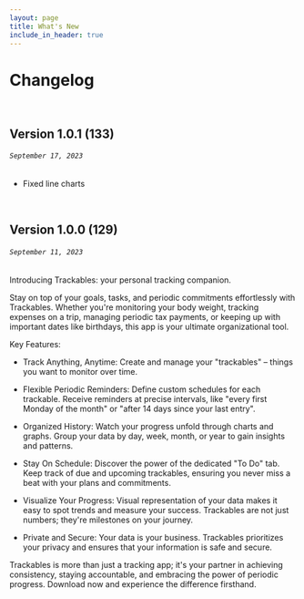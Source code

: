 ```yaml
---
layout: page
title: What's New
include_in_header: true
---
```


# Changelog

<br>

## **Version 1.0.1 (133)**
###### `September 17, 2023`

- Fixed line charts

<br>

## **Version 1.0.0 (129)**
###### `September 11, 2023`

Introducing Trackables: your personal tracking companion.

Stay on top of your goals, tasks, and periodic commitments effortlessly with Trackables. Whether you're monitoring your body weight, tracking expenses on a trip, managing periodic tax payments, or keeping up with important dates like birthdays, this app is your ultimate organizational tool.

Key Features:

- Track Anything, Anytime: Create and manage your "trackables" – things you want to monitor over time.

- Flexible Periodic Reminders: Define custom schedules for each trackable. Receive reminders at precise intervals, like "every first Monday of the month" or "after 14 days since your last entry".

- Organized History: Watch your progress unfold through charts and graphs. Group your data by day, week, month, or year to gain insights and patterns.

- Stay On Schedule: Discover the power of the dedicated "To Do" tab. Keep track of due and upcoming trackables, ensuring you never miss a beat with your plans and commitments.

- Visualize Your Progress: Visual representation of your data makes it easy to spot trends and measure your success. Trackables are not just numbers; they're milestones on your journey.

- Private and Secure: Your data is your business. Trackables prioritizes your privacy and ensures that your information is safe and secure.

Trackables is more than just a tracking app; it's your partner in achieving consistency, staying accountable, and embracing the power of periodic progress. Download now and experience the difference firsthand.
